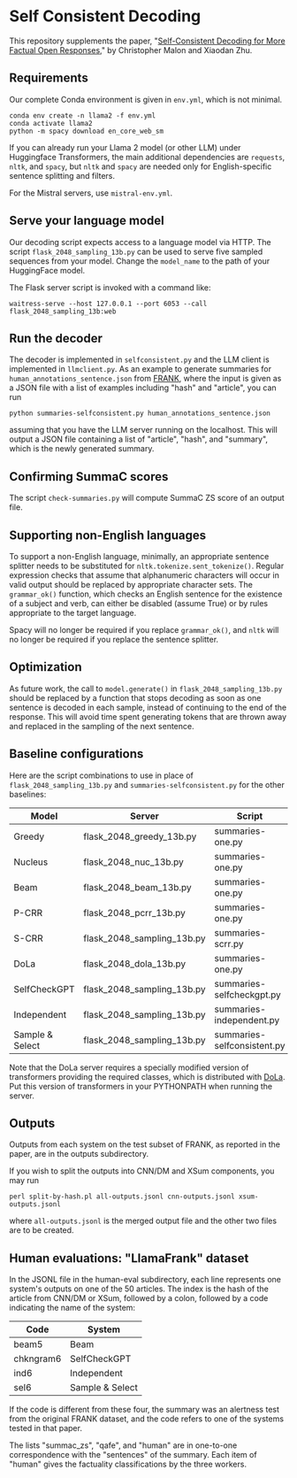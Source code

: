 # Self Consistent Decoding

This repository supplements the paper, "[Self-Consistent Decoding for
More Factual Open Responses](https://arxiv.org/abs/2403.00696)," by Christopher Malon and Xiaodan Zhu.

## Requirements

Our complete Conda environment is given in `env.yml`, which is not minimal.

```
conda env create -n llama2 -f env.yml
conda activate llama2
python -m spacy download en_core_web_sm
```

If you can already run your Llama 2 model (or other LLM) under Huggingface
Transformers, the main additional dependencies are `requests`,
`nltk`, and `spacy`, but `nltk` and `spacy` are needed only for
English-specific sentence splitting and filters.

For the Mistral servers, use `mistral-env.yml`.

## Serve your language model

Our decoding script expects access to a language model via HTTP.
The script `flask_2048_sampling_13b.py` can be used to serve five sampled
sequences from your model.  Change the `model_name` to the path
of your HuggingFace model.

The Flask server script is invoked with a command like:

```
waitress-serve --host 127.0.0.1 --port 6053 --call flask_2048_sampling_13b:web
```

## Run the decoder

The decoder is implemented in `selfconsistent.py` and the LLM client is
implemented in `llmclient.py`.  As an example to generate summaries for
`human_annotations_sentence.json` from
[FRANK](https://github.com/artidoro/frank/tree/main/data),
where the input is given as a JSON file with a list of examples including
"hash" and "article", you can run

```
python summaries-selfconsistent.py human_annotations_sentence.json
```

assuming that you have the LLM server running on the localhost.
This will output a JSON file containing a list of "article", "hash",
and "summary", which is the newly generated summary.

## Confirming SummaC scores

The script `check-summaries.py` will compute SummaC ZS score of
an output file.

## Supporting non-English languages

To support a non-English language, minimally, an appropriate sentence
splitter needs to be substituted for `nltk.tokenize.sent_tokenize()`.
Regular expression checks that assume that alphanumeric characters will occur
in valid output should be replaced by appropriate character sets.
The `grammar_ok()` function, which checks an English sentence for the existence
of a subject and verb, can either be disabled (assume True) or by rules
appropriate to the target language.

Spacy will no longer be required if you replace `grammar_ok()`,
and `nltk` will no longer be required if you replace the sentence splitter.

## Optimization

As future work, the call to `model.generate()` in `flask_2048_sampling_13b.py`
should be replaced by a function that stops decoding as soon as one sentence
is decoded in each sample, instead of continuing to the end of the response.
This will avoid time spent generating tokens that are thrown away and
replaced in the sampling of the next sentence.

## Baseline configurations

Here are the script combinations to use in place of 
`flask_2048_sampling_13b.py` and `summaries-selfconsistent.py` for
the other baselines:

| **Model** | **Server** | **Script** |
|--------------|------------|------------|
| Greedy | flask_2048_greedy_13b.py | summaries-one.py |
| Nucleus | flask_2048_nuc_13b.py | summaries-one.py |
| Beam | flask_2048_beam_13b.py | summaries-one.py |
| P-CRR | flask_2048_pcrr_13b.py | summaries-one.py |
| S-CRR | flask_2048_sampling_13b.py | summaries-scrr.py |
| DoLa | flask_2048_dola_13b.py | summaries-one.py |
| SelfCheckGPT | flask_2048_sampling_13b.py | summaries-selfcheckgpt.py |
| Independent | flask_2048_sampling_13b.py | summaries-independent.py |
| Sample & Select | flask_2048_sampling_13b.py | summaries-selfconsistent.py |

Note that the DoLa server requires a specially modified version of
transformers providing the required classes, which is distributed
with [DoLa](https://github.com/voidism/DoLa).  Put this version of
transformers in your PYTHONPATH when running the server.  

## Outputs

Outputs from each system on the test subset of FRANK,
as reported in the paper, are in the outputs subdirectory.

If you wish to split the outputs into CNN/DM and XSum components,
you may run
```
perl split-by-hash.pl all-outputs.jsonl cnn-outputs.jsonl xsum-outputs.jsonl
```
where `all-outputs.jsonl` is the merged output file and the other two
files are to be created.

## Human evaluations: "LlamaFrank" dataset

In the JSONL file in the human-eval subdirectory, each line represents
one system's outputs on one of the 50 articles.  The index is the
hash of the article from CNN/DM or XSum, followed by a colon, followed
by a code indicating the name of the system:

| **Code** | **System** |
|-------|-----------|
| beam5 | Beam |
| chkngram6 | SelfCheckGPT |
| ind6 | Independent |
| sel6 | Sample & Select |

If the code is different from these four, the summary was an alertness test
from the original FRANK dataset, and the code refers to one of the
systems tested in that paper.

The lists "summac_zs", "qafe", and "human" are in one-to-one correspondence
with the "sentences" of the summary.  Each item of "human" gives
the factuality classifications by the three workers.

